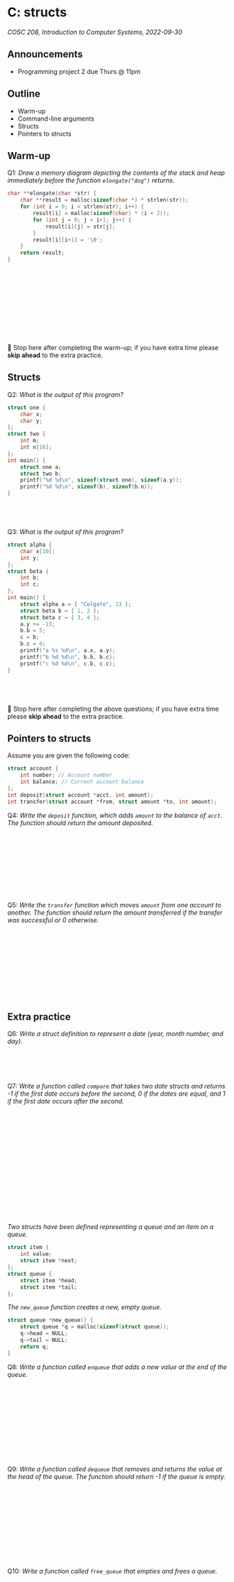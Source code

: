 # C: structs
_COSC 208, Introduction to Computer Systems, 2022-09-30_

## Announcements
* Programming project 2 due Thurs @ 11pm

## Outline
* Warm-up
* Command-line arguments
* Structs
* Pointers to structs

## Warm-up
Q1: _Draw a memory diagram depicting the contents of the stack and heap immediately before the function `elongate("dog")` returns._
```C
char **elongate(char *str) {
    char **result = malloc(sizeof(char *) * strlen(str));
    for (int i = 0; i < strlen(str); i++) {
        result[i] = malloc(sizeof(char) * (i + 2));
        for (int j = 0; j < i+1; j++) {
            result[i][j] = str[j];
        }
        result[i][i+1] = '\0';
    }
    return result;
}
```
```C













```
🛑 Stop here after completing the warm-up; if you have extra time please **skip ahead** to the extra practice.

## Structs
Q2: _What is the output of this program?_
```C
struct one {
    char x;
    char y;
};
struct two {
    int m;
    int n[10];
};
int main() {
    struct one a;
    struct two b;
    printf("%d %d\n", sizeof(struct one), sizeof(a.y));
    printf("%d %d\n", sizeof(b), sizeof(b.n));
}
```
```




```

Q3: _What is the output of this program?_
```C
struct alpha {
    char x[10];
    int y;
};
struct beta {
    int b;
    int c;
};
int main() {
    struct alpha a = { "Colgate", 13 };
    struct beta b = { 1, 2 };
    struct beta c = { 3, 4 };
    a.y += -13;
    b.b = 5;
    c = b;
    b.c = 6;
    printf("a %s %d\n", a.x, a.y);
    printf("b %d %d\n", b.b, b.c);
    printf("c %d %d\n", c.b, c.c);
}
```
```




```
🛑 Stop here after completing the above questions; if you have extra time please **skip ahead** to the extra practice.

## Pointers to structs
Assume you are given the following code:
```C
struct account {
    int number; // Account number
    int balance; // Current account balance
};
int deposit(struct account *acct, int amount);
int transfer(struct account *from, struct amount *to, int amount);
```

Q4: _Write the `deposit` function, which adds `amount` to the balance of `acct`. The function should return the amount deposited._
```C












```

Q5: _Write the `transfer` function which moves `amount` from one account to another. The function should return the amount transferred if the transfer was successful or 0 otherwise._
```C













```
<div style="page-break-after:always;"></div>

## Extra practice
Q6: _Write a struct definition to represent a date (year, month number, and day)._
```C






```

Q7: _Write a function called `compare` that takes two date structs and returns -1 if the first date occurs before the second, 0 if the dates are equal, and 1 if the first date occurs after the second._
```C



















```

<div style="page-break-after:always;"></div>

_Two structs have been defined representing a queue and an item on a queue._
```C
struct item {
    int value;
    struct item *next;
};
struct queue {
    struct item *head;
    struct item *tail;
};
```

_The `new_queue` function creates a new, empty queue._
```C
struct queue *new_queue() {
    struct queue *q = malloc(sizeof(struct queue));
    q->head = NULL;
    q->tail = NULL;
    return q;
}
```

Q8: _Write a function called `enqueue` that adds a new value at the end of the queue._
```













```

Q9: _Write a function called `dequeue` that removes and returns the value at the head of the queue. The function should return -1 if the queue is empty._
```













```

Q10: _Write a function called `free_queue` that empties and frees a queue._
